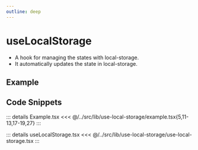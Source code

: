 ```yaml
---
outline: deep
---
```

# useLocalStorage

- A hook for managing the states with local-storage.
- It automatically updates the state in local-storage.

## Example


<div ref="el" />

<script setup>
import { createElement } from 'react'
import { createRoot } from 'react-dom/client'
import { ref, onMounted } from 'vue'
import Example from '../../src/lib/use-local-storage/example'
import useLocalStorage from '../../src/lib/use-local-storage/use-local-storage'

const el = ref()
onMounted(() => {
   const root = createRoot(el.value)
   root.render(createElement(Example, {}, null))
})
</script>

## Code Snippets

::: details Example.tsx
<<< @/../src/lib/use-local-storage/example.tsx{5,11-13,17-19,27}
:::

::: details useLocalStorage.tsx
<<< @/../src/lib/use-local-storage/use-local-storage.tsx
:::
